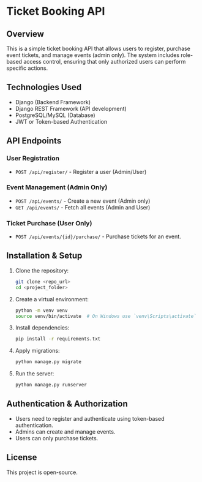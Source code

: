 # Ticket Booking API

## Overview

This is a simple ticket booking API that allows users to register, purchase event tickets, and manage events (admin only). The system includes role-based access control, ensuring that only authorized users can perform specific actions.

## Technologies Used

- Django (Backend Framework)
- Django REST Framework (API development)
- PostgreSQL/MySQL (Database)
- JWT or Token-based Authentication

## API Endpoints

### User Registration

- `POST /api/register/` - Register a user (Admin/User)

### Event Management (Admin Only)

- `POST /api/events/` - Create a new event (Admin only)
- `GET /api/events/` - Fetch all events (Admin and User)

### Ticket Purchase (User Only)

- `POST /api/events/{id}/purchase/` - Purchase tickets for an event.

## Installation & Setup

1. Clone the repository:
   ```sh
   git clone <repo_url>
   cd <project_folder>
   ```
2. Create a virtual environment:
   ```sh
   python -m venv venv
   source venv/bin/activate  # On Windows use `venv\Scripts\activate`
   ```
3. Install dependencies:
   ```sh
   pip install -r requirements.txt
   ```
4. Apply migrations:
   ```sh
   python manage.py migrate
   ```
5. Run the server:
   ```sh
   python manage.py runserver
   ```

## Authentication & Authorization

- Users need to register and authenticate using token-based authentication.
- Admins can create and manage events.
- Users can only purchase tickets.

## License

This project is open-source.
